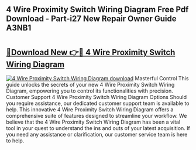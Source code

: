 ## 4 Wire Proximity Switch Wiring Diagram Free Pdf Download - Part-i27 New Repair Owner Guide A3NB1

# <h2><a href="http://dfkzpz.blite.top/?on=4+Wire+Proximity+Switch+Wiring+Diagram">🔗Download New 👉🔴 4 Wire Proximity Switch Wiring Diagram</a></h2>

[![4 Wire Proximity Switch Wiring Diagram download](https://i.imgur.com/lujVjoI.png)](http://dfkzpz.blite.top/?on=4+Wire+Proximity+Switch+Wiring+Diagram)
Masterful Control This guide unlocks the secrets of your new 4 Wire Proximity Switch Wiring Diagram, empowering you to control its functionalities with precision. Customer Support 4 Wire Proximity Switch Wiring Diagram Options Should you require assistance, our dedicated customer support team is available to help. This innovative 4 Wire Proximity Switch Wiring Diagram offers a comprehensive suite of features designed to streamline your workflow. We believe that the 4 Wire Proximity Switch Wiring Diagram has been a vital tool in your quest to understand the ins and outs of your latest acquisition. If you need any assistance or clarification, our customer service team is here to help.
